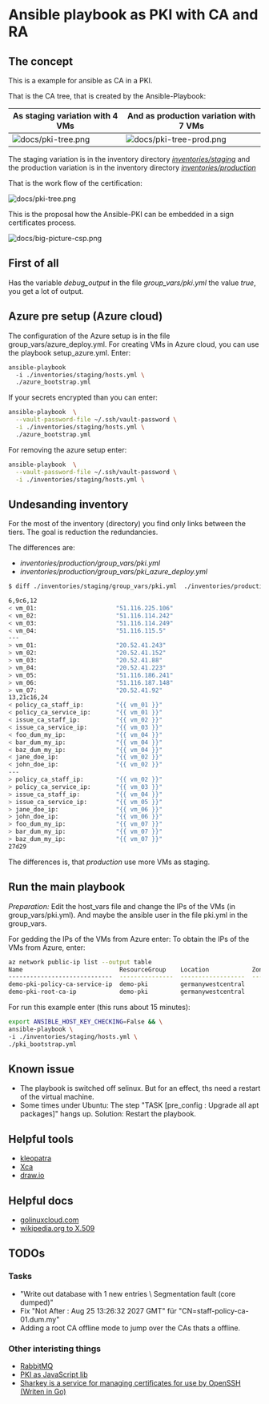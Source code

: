 Ansible playbook as PKI with CA and RA
======================================

The concept
-----------

This is a example for ansible as CA in a PKI.

That is the CA tree, that is created by the Ansible-Playbook:

| As staging variation with 4 VMs | And as production variation with 7 VMs |
|---------------------------------|--------------------------------------|
| ![docs/pki-tree.png](docs/pki-tree.png) | ![docs/pki-tree-prod.png](docs/pki-tree-prod.png)   |

The staging variation is in the inventory directory [*inventories/staging*](inventories/staging) and
the production variation is in the inventory directory [*inventories/production*](inventories/production)

That is the work flow of the certification:

![docs/pki-tree.png](docs/pki-flow.png)

This is the proposal how the Ansible-PKI can be embedded in a sign certificates process.

![docs/big-picture-csp.png](docs/big-picture-csp.png)



First of all
------------

Has the variable *debug_output* in the file *group_vars/pki.yml* the value *true*, you get a lot of output.

Azure pre setup (Azure cloud)
-----------------------------

The configuration of the Azure setup is in the file group_vars/azure_deploy.yml.
For creating VMs in Azure cloud, you can use the playbook setup_azure.yml. Enter:

```bash
ansible-playbook
  -i ./inventories/staging/hosts.yml \
  ./azure_bootstrap.yml
```

If your secrets encrypted than you can enter:

```bash
ansible-playbook  \
  --vault-password-file ~/.ssh/vault-password \
  -i ./inventories/staging/hosts.yml \
  ./azure_bootstrap.yml
```


For removing the azure setup enter:

```bash
ansible-playbook  \
  --vault-password-file ~/.ssh/vault-password \
  -i ./inventories/staging/hosts.yml \

```

Undesanding inventory
---------------------

For the most of the inventory (directory) you find  only links between the
tiers. The goal is reduction the redundancies.

The differences are:

- *inventories/production/group_vars/pki.yml*
- *inventories/production/group_vars/pki_azure_deploy.yml*

```bash
$ diff ./inventories/staging/group_vars/pki.yml  ./inventories/production/group_vars/pki.yml

6,9c6,12
< vm_01:                      "51.116.225.106"
< vm_02:                      "51.116.114.242"
< vm_03:                      "51.116.114.249"
< vm_04:                      "51.116.115.5"
---
> vm_01:                      "20.52.41.243"
> vm_02:                      "20.52.41.152"
> vm_03:                      "20.52.41.88"
> vm_04:                      "20.52.41.223"
> vm_05:                      "51.116.186.241"
> vm_06:                      "51.116.187.148"
> vm_07:                      "20.52.41.92"
13,21c16,24
< policy_ca_staff_ip:         "{{ vm_01 }}"
< policy_ca_service_ip:       "{{ vm_01 }}"
< issue_ca_staff_ip:          "{{ vm_02 }}"
< issue_ca_service_ip:        "{{ vm_03 }}"
< foo_dum_my_ip:              "{{ vm_04 }}"
< bar_dum_my_ip:              "{{ vm_04 }}"
< baz_dum_my_ip:              "{{ vm_04 }}"
< jane_doe_ip:                "{{ vm_02 }}"
< john_doe_ip:                "{{ vm_02 }}"
---
> policy_ca_staff_ip:         "{{ vm_02 }}"
> policy_ca_service_ip:       "{{ vm_03 }}"
> issue_ca_staff_ip:          "{{ vm_04 }}"
> issue_ca_service_ip:        "{{ vm_05 }}"
> jane_doe_ip:                "{{ vm_06 }}"
> john_doe_ip:                "{{ vm_06 }}"
> foo_dum_my_ip:              "{{ vm_07 }}"
> bar_dum_my_ip:              "{{ vm_07 }}"
> baz_dum_my_ip:              "{{ vm_07 }}"
27d29

```

The differences is, that *production* use more VMs as staging.

Run the main playbook
---------------------

*Preparation:* Edit the host_vars file and change the IPs of the
VMs (in group_vars/pki.yml). And maybe the ansible user in the file pki.yml in
the group_vars.

For gedding the IPs of the VMs from Azure enter:
To obtain the IPs of the VMs from Azure, enter:

```bash
az network public-ip list --output table
Name                           ResourceGroup    Location            Zones    Address         AddressVersion    AllocationMethod    IdleTimeoutInMinutes    ProvisioningState
-----------------------------  ---------------  ------------------  -------  --------------  ----------------  ------------------  ----------------------  -------------------
demo-pki-policy-ca-service-ip  demo-pki         germanywestcentral           20.52.35.205    IPv4              Dynamic             30                      Succeeded
demo-pki-root-ca-ip            demo-pki         germanywestcentral           51.116.185.237  IPv4              Dynamic             30                      Succeeded
```


For run this example enter (this runs about 15 minutes):

```bash
export ANSIBLE_HOST_KEY_CHECKING=False && \
ansible-playbook \
-i ./inventories/staging/hosts.yml \
./pki_bootstrap.yml
```


Known issue
-----------

- The playbook is switched off selinux. But for an effect,  ths need a restart
of the virtual machine.
- Some times under Ubuntu: The step "TASK [pre_config : Upgrade all apt packages]" hangs up. Solution: Restart the playbook.


Helpful tools
-------------

* [kleopatra](https://docs.kde.org/stable5/en/pim/kleopatra//)
* [Xca](https://hohnstaedt.de/xca/)
* [draw.io](https://www.draw.io/)

Helpful docs
------------

* [golinuxcloud.com](https://www.golinuxcloud.com/openssl-create-certificate-chain-linux/)
* [wikipedia.org to X.509](https://en.wikipedia.org/wiki/X.509)

TODOs
-----

### Tasks

- "Write out database with 1 new entries \ Segmentation fault (core dumped)"
- Fix "Not After : Aug 25 13:26:32 2027 GMT" für "CN=staff-policy-ca-01.dum.my"
- Adding a root CA offline mode to jump over the CAs thats a offline.

### Other interisting things

- [RabbitMQ](https://de.wikipedia.org/wiki/RabbitMQ)
- [PKI as JavaScript lib](https://github.com/PeculiarVentures/PKI.js)
- [Sharkey is a service for managing certificates for use by OpenSSH (Writen in Go)](https://github.com/square/sharkey)
